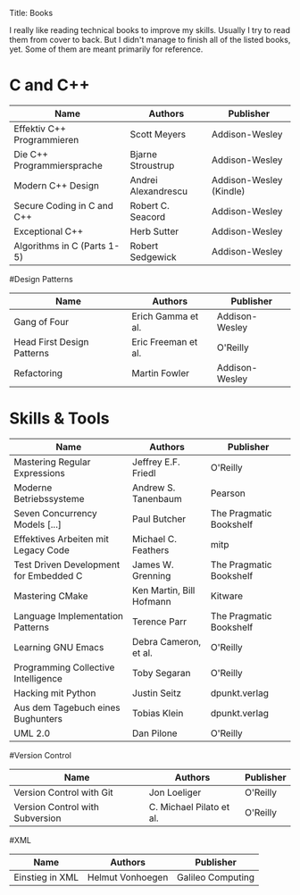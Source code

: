 Title: Books

I really like reading technical books to improve my skills. Usually I try to read them from cover to back. But I didn't manage to finish all of the listed books, yet. Some of them are meant primarily for reference.


# C and C++

| Name                                              | Authors                                           | Publisher                                         |
|---------------------------------------------------|---------------------------------------------------|---------------------------------------------------|
| Effektiv C++ Programmieren                        | Scott Meyers                                      | Addison-Wesley                                    |
| Die C++ Programmiersprache                        | Bjarne Stroustrup                                 | Addison-Wesley                                    |
| Modern C++ Design                                 | Andrei Alexandrescu                               | Addison-Wesley (Kindle)                           |
| Secure Coding in C and C++                        | Robert C. Seacord                                 | Addison-Wesley                                    |
| Exceptional C++                                   | Herb Sutter                                       | Addison-Wesley                                    |
| Algorithms in C (Parts 1-5)                       | Robert Sedgewick                                  | Addison-Wesley                                    |


#Design Patterns

| Name                                              | Authors                                           | Publisher                                         |
|---------------------------------------------------|---------------------------------------------------|---------------------------------------------------|
| Gang of Four                                      | Erich Gamma et al.                                | Addison-Wesley                                    |
| Head First Design Patterns                        | Eric Freeman et al.                               | O'Reilly                                          |
| Refactoring                                       | Martin Fowler                                     | Addison-Wesley                                    |


# Skills & Tools

| Name                                              | Authors                                           | Publisher                                         |
|---------------------------------------------------|---------------------------------------------------|---------------------------------------------------|
| Mastering Regular Expressions                     | Jeffrey E.F. Friedl                               | O'Reilly                                          |
| Moderne Betriebssysteme                           | Andrew S. Tanenbaum                               | Pearson                                           |
| Seven Concurrency Models [...]                    | Paul Butcher                                      | The Pragmatic Bookshelf                           |
| Effektives Arbeiten mit Legacy Code               | Michael C. Feathers                               | mitp                                              |
| Test Driven Development for Embedded C            | James W. Grenning                                 | The Pragmatic Bookshelf                           |
| Mastering CMake                                   | Ken Martin, Bill Hofmann                          | Kitware                                           |
| Language Implementation Patterns                  | Terence Parr                                      | The Pragmatic Bookshelf                           |
| Learning GNU Emacs                                | Debra Cameron, et al.                             | O'Reilly                                          |
| Programming Collective Intelligence               | Toby Segaran                                      | O'Reilly                                          |
| Hacking mit Python                                | Justin Seitz                                      | dpunkt.verlag                                     |
| Aus dem Tagebuch eines Bughunters                 | Tobias Klein                                      | dpunkt.verlag                                     |
| UML 2.0                                           | Dan Pilone                                        | O'Reilly                                          |

#Version Control

| Name                                              | Authors                                           | Publisher                                         |
|---------------------------------------------------|---------------------------------------------------|---------------------------------------------------|
| Version Control with Git                          | Jon Loeliger                                      | O'Reilly                                          |
| Version Control with Subversion                   | C. Michael Pilato et al.                          | O'Reilly                                          |



#XML

| Name                                              | Authors                                           | Publisher                                         |
|---------------------------------------------------|---------------------------------------------------|---------------------------------------------------|
| Einstieg in XML                                   | Helmut Vonhoegen                                  | Galileo Computing                                 |
